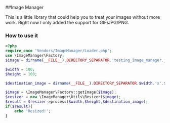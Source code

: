 ##Image Manager

This is a little library that could help you to treat your images without more work.
Right now I only added the support for GIF/JPG/PNG.

### How to use it
```php
<?php
require_once 'Vendors/ImageManager/Loader.php';
use \ImageManager\Factory;
$image = dirname(__FILE__).DIRECTORY_SEPARATOR.'testing_image_manager.jpg';

$width = 100;
$height = 100;

$destination_image = dirname(__FILE__).DIRECTORY_SEPARATOR.$width.'x'.$height.DIRECTORY_SEPARATOR.'testing_image_manager.jpg';

$image = \ImageManager\Factory::getImage($image);
$resizer = new \ImageManager\Utils\Resizer($image);
$result = $resizer->process($width,$height,$destination_image);
if($result){
    echo 'Resized!';
}
```

